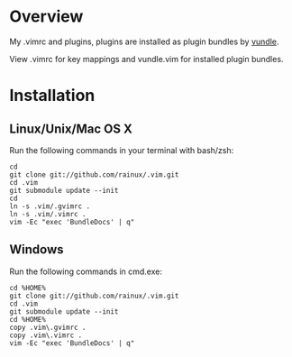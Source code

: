 Overview
========

My .vimrc and plugins, plugins are installed as plugin bundles by [vundle](http://github.com/gmarik/vundle).

View .vimrc for key mappings and vundle.vim for installed plugin bundles.

Installation
============

Linux/Unix/Mac OS X
--------------------

Run the following commands in your terminal with bash/zsh:

    cd
    git clone git://github.com/rainux/.vim.git
    cd .vim
    git submodule update --init
    cd
    ln -s .vim/.gvimrc .
    ln -s .vim/.vimrc .
    vim -Ec "exec 'BundleDocs' | q"

Windows
-------

Run the following commands in cmd.exe:

    cd %HOME%
    git clone git://github.com/rainux/.vim.git
    cd .vim
    git submodule update --init
    cd %HOME%
    copy .vim\.gvimrc .
    copy .vim\.vimrc .
    vim -Ec "exec 'BundleDocs' | q"
